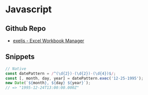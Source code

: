 # Javascript


## Github Repo

- [exeljs - Excel Workbook Manager](https://github.com/exceljs/exceljs)


## Snippets

```js
// Native
const datePattern = /^(\d{2})-(\d{2})-(\d{4})$/;
const [, month, day, year] = datePattern.exec('12-25-1995');
new Date(`${month}, ${day} ${year}`);
// => "1995-12-24T13:00:00.000Z"
```

